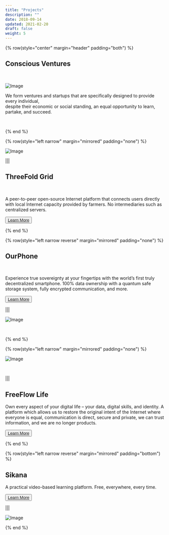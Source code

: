 ```yaml
---
title: "Projects"
description: ""
date: 2018-09-14
updated: 2021-02-20
draft: false
weight: 5
---
```


<div class="container mx-auto">

<!-- section 1 (co-found) -->

{% row(style="center" margin="header" padding="both") %}

## Conscious Ventures

<br>

![Image](img/venture1.png#medium#mx-auto)




We form ventures and startups that are specifically designed to provide every individual, 
<br>
despite their economic or social standing, an equal opportunity to learn, partake, and succeed.


<br>

{% end %}

{% row(style="left narrow" margin="mirrored" padding="none") %}

![Image](img/tff.png#medium#mx-auto)

|||


## ThreeFold Grid
<br>

A peer-to-peer open-source Internet platform that connects users directly with local Internet capacity provided by farmers. No intermediaries such as centralized servers.



<button>[Learn More](/projects/tfgrid/)</button>

{% end %}

{% row(style="left narrow reverse" margin="mirrored" padding="none") %}

## OurPhone
<br>

Experience true sovereignty at your fingertips with the world’s first truly decentralized smartphone. 100% data ownership with a quantum safe storage system, fully encrypted communication, and more.



<button>[Learn More](/projects/ourphone/)</button>


|||

![Image](img/ourphone.png#medium#mx-auto)

<br>

{% end %}

{% row(style="left narrow" margin="mirrored" padding="none") %}

![Image](img/ff.png#medium#mx-auto)

<br>


|||


## FreeFlow Life


Own every aspect of your digital life – your data, digital skills, and identity. A platform which allows us to restore the original intent of the Internet where everyone is equal, communication is direct, secure and private, we can trust information, and we are no longer products.



<button>[Learn More](/projects/freeflow/)</button>


{% end %}


{% row(style="left narrow reverse" margin="mirrored" padding="bottom") %}

## Sikana


A practical video-based learning platform. Free, everywhere, every time.


<button>[Learn More](/projects/sikana/)</button>

|||

![Image](img/sikana.png#medium#mx-auto)



{% end %}




</div>


